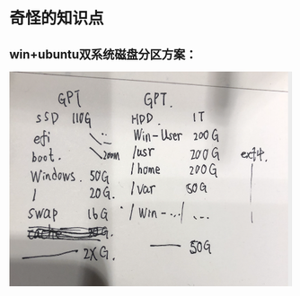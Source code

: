 # 奇怪的知识点

## win+ubuntu双系统磁盘分区方案：



![67AA83EA-C26B-4AFB-860B-60BC72659396](./img/67AA83EA-C26B-4AFB-860B-60BC72659396.png)

